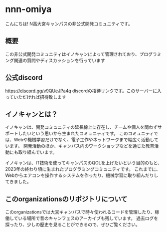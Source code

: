 # nnn-omiya

こんにちは! N高大宮キャンパスの非公式開発コミュニティです。

## 概要

この非公式開発コミュニティはイノキャンによって管理されており、プログラミング関連の質問やディスカッションを行っています

## 公式discord

https://discord.gg/v9QUeJPa4q 
discordの招待リンクです。このサーバーに入っていただければ招待致します

## イノキャンとは？

イノキャンは、開発コミュニティの延長線上に存在し、チームや個人を問わずサポートしたいという思いから生まれたコミュニティです。
このコミュニティでは、Webや機械学習だけでなく、電子工作やネットワークまで幅広く活動しています。
開発活動のほか、キャンパス内のワークショップなどを通じた教育活動にも取り組んでいます。

イノキャンは、IT技術を使ってキャンパスのQOLを上げたいという目的のもと、2023年の終わり頃に生まれたプログラミングコミュニティです。
これまでに、Webからエアコンを操作するシステムを作ったり、機械学習に取り組んだりしてきました。

## このorganizationsのリポジトリについて

このorganizationsでは大宮キャンパスで時々使われるコードを管理したり、稼働している場所で昔のキャンフェスのアーカイブも残しています。
過去ログを探ったり、少しの歴史を見ることができるので、ぜひご覧ください。
